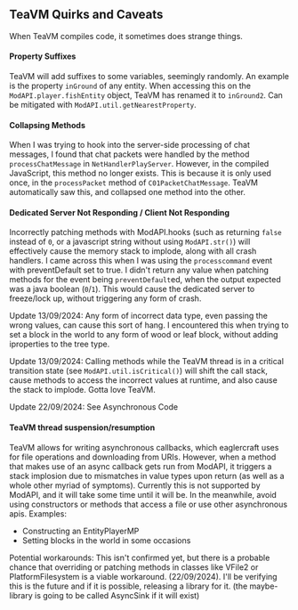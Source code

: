 ## TeaVM Quirks and Caveats
When TeaVM compiles code, it sometimes does strange things.

#### Property Suffixes
TeaVM will add suffixes to some variables, seemingly randomly. An example is the property `inGround` of any entity. When accessing this on the `ModAPI.player.fishEntity` object, TeaVM has renamed it to `inGround2`. Can be mitigated with `ModAPI.util.getNearestProperty`.

#### Collapsing Methods
When I was trying to hook into the server-side processing of chat messages, I found that chat packets were handled by the method `processChatMessage` in `NetHandlerPlayServer`. However, in the compiled JavaScript, this method no longer exists. This is because it is only used once, in the `processPacket` method of `C01PacketChatMessage`. TeaVM automatically saw this, and collapsed one method into the other.

#### Dedicated Server Not Responding / Client Not Responding
Incorrectly patching methods with ModAPI.hooks (such as returning `false` instead of `0`, or a javascript string without using `ModAPI.str()`) will effectively cause the memory stack to implode, along with all crash handlers. I came across this when I was using the `processcommand` event with preventDefault set to true. I didn't return any value when patching methods for the event being `preventDefault`ed, when the output expected was a java boolean (`0`/`1`). This would cause the dedicated server to freeze/lock up, without triggering any form of crash.

Update 13/09/2024:
Any form of incorrect data type, even passing the wrong values, can cause this sort of hang. I encountered this when trying to set a block in the world to any form of wood or leaf block, without adding iproperties to the tree type.

Update 13/09/2024:
Calling methods while the TeaVM thread is in a critical transition state (see `ModAPI.util.isCritical()`) will shift the call stack, cause methods to access the incorrect values at runtime, and also cause the stack to implode. Gotta love TeaVM.

Update 22/09/2024:
See Asynchronous Code

#### TeaVM thread suspension/resumption
TeaVM allows for writing asynchronous callbacks, which eaglercraft uses for file operations and downloading from URIs. However, when a method that makes use of an async callback gets run from ModAPI, it triggers a stack implosion due to mismatches in value types upon return (as well as a whole other myriad of symptoms). Currently this is not supported by ModAPI, and it will take some time until it will be. In the meanwhile, avoid using constructors or methods that access a file or use other asynchronous apis. Examples:
 - Constructing an EntityPlayerMP
 - Setting blocks in the world in some occasions

Potential workarounds: This isn't confirmed yet, but there is a probable chance that overriding or patching methods in classes like VFile2 or PlatformFilesystem is a viable workaround. (22/09/2024).
I'll be verifying this is the future and if it is possible, releasing a library for it. (the maybe-library is going to be called AsyncSink if it will exist)